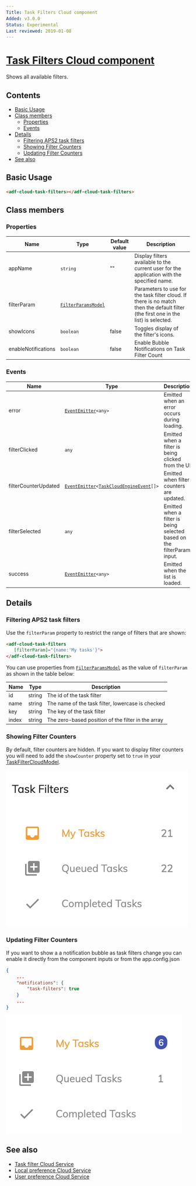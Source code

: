 ```yaml
---
Title: Task Filters Cloud component
Added: v3.0.0
Status: Experimental
Last reviewed: 2019-01-08
---
```


# [Task Filters Cloud component](../../../lib/process-services-cloud/src/lib/task/task-filters/components/task-filters-cloud.component.ts "Defined in task-filters-cloud.component.ts")

Shows all available filters.

## Contents

-   [Basic Usage](#basic-usage)
-   [Class members](#class-members)
    -   [Properties](#properties)
    -   [Events](#events)
-   [Details](#details)
    -   [Filtering APS2 task filters](#filtering-aps2-task-filters)
    -   [Showing Filter Counters](#showing-filter-counters)
    -   [Updating Filter Counters](#updating-filter-counters)
-   [See also](#see-also)

## Basic Usage

```html
<adf-cloud-task-filters></adf-cloud-task-filters>
```

## Class members

### Properties

| Name | Type | Default value | Description |
| ---- | ---- | ------------- | ----------- |
| appName | `string` | "" | Display filters available to the current user for the application with the specified name. |
| filterParam | [`FilterParamsModel`](../../../lib/process-services/src/lib/task-list/models/filter.model.ts) |  | Parameters to use for the task filter cloud. If there is no match then the default filter (the first one in the list) is selected. |
| showIcons | `boolean` | false | Toggles display of the filter's icons. |
| enableNotifications | `boolean` | false |Enable Bubble Notifications on Task Filter Count |
### Events

| Name | Type | Description |
| ---- | ---- | ----------- |
| error | [`EventEmitter`](https://angular.io/api/core/EventEmitter)`<any>` | Emitted when an error occurs during loading. |
| filterClicked | `any` | Emitted when a filter is being clicked from the UI. |
| filterCounterUpdated | [`EventEmitter`](https://angular.io/api/core/EventEmitter)`<`[`TaskCloudEngineEvent`](../../../lib/process-services-cloud/src/lib/models/engine-event-cloud.model.ts)`[]>` | Emitted when filter counters are updated. |
| filterSelected | `any` | Emitted when a filter is being selected based on the filterParam input. |
| success | [`EventEmitter`](https://angular.io/api/core/EventEmitter)`<any>` | Emitted when the list is loaded. |

## Details

### Filtering APS2 task filters

Use the `filterParam` property to restrict the range of filters that are shown:

```html
<adf-cloud-task-filters
   [filterParam]="{name:'My tasks'}">
</adf-cloud-task-filters>
```

You can use properties from [`FilterParamsModel`](../../../lib/process-services/src/lib/task-list/models/filter.model.ts)
as the value of `filterParam` as shown in the table below:

| Name | Type | Description |
| ---- | ---- | ----------- |
| id | string | The id of the task filter |
| name | string | The name of the task filter, lowercase is checked |
| key | string | The key of the task filter |
| index | string | The zero-based position of the filter in the array |

### Showing Filter Counters

By default, filter counters are hidden. If you want to display filter counters you will need to add the `showCounter` property set to `true` in your [TaskFilterCloudModel](../../../lib/process-services-cloud/src/lib/task/task-filters/models/filter-cloud.model.ts). 

![](../../docassets/images/task-filter-counter.png)

### Updating Filter Counters

If you want to show a a notification bubble as task filters change you can enable it directly from the component inputs or from the app.config.json

```json
{
    ...
    "notifications": {
        "task-filters": true
    }
    ...
}
```

![](../../docassets/images/update-filter-bubble.png)

## See also

-   [Task filter Cloud Service](../services/task-filter-cloud.service.md)
-   [Local preference Cloud Service](../services/local-preference-cloud.service.md)
-   [User preference Cloud Service](../services/user-preference-cloud.service.md)
